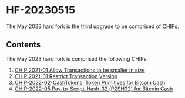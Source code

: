 # HF-20230515

The May 2023 hard fork is the third upgrade to be comprised of [CHIPs](#chips).

## Contents

The May 2023 hard fork is comprised the following CHIPs:

1. [CHIP 2021-01 Allow Transactions to be smaller in size](https://gitlab.com/bitcoin.cash/chips/-/blob/master/CHIP-2021-01-Restrict%20Transaction%20Versions.md)
2. [CHIP 2021-01 Restrict Transaction Version](https://gitlab.com/bitcoin.cash/chips/-/blob/master/CHIP-2021-01-Restrict%20Transaction%20Versions.md)
3. [CHIP-2022-02-CashTokens: Token Primitives for Bitcoin Cash](https://github.com/bitjson/cashtokens)
4. [CHIP-2022-05 Pay-to-Script-Hash-32 (P2SH32) for Bitcoin Cash](https://gitlab.com/0353F40E/p2sh32/-/tree/main)
